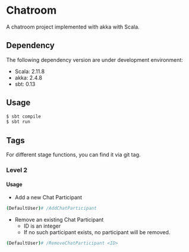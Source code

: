 Chatroom
========

A chatroom project implemented with akka with Scala.

## Dependency

The following dependency version are under development environment:

* Scala: 2.11.8
* akka: 2.4.8
* sbt: 0.13

## Usage

```bash
$ sbt compile
$ sbt run
```

## Tags

For different stage functions, you can find it via git tag.

### Level 2

#### Usage

* Add a new Chat Participant

```bash
(DefaultUser)# /AddChatParticipant
```

* Remove an existing Chat Participant
  * ID is an integer
  * If no such participant exists, no participant will be removed.

```bash
(DefaultUser)# /RemoveChatParticipant <ID>
```


